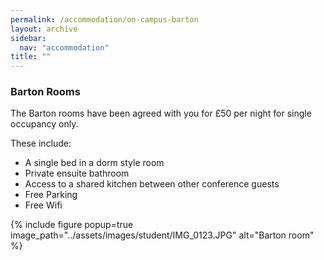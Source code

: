 ```yaml
---
permalink: /accommodation/on-campus-barton
layout: archive
sidebar:
  nav: "accommodation"
title: ""
---
```

### Barton Rooms

The Barton rooms have been agreed with you for £50 per night for single occupancy only. 

These include:
- A single bed in a dorm style room
- Private ensuite bathroom
- Access to a shared kitchen between other conference guests
- Free Parking
- Free Wifi

{% include figure popup=true image_path="../assets/images/student/IMG_0123.JPG" alt="Barton room" %}
